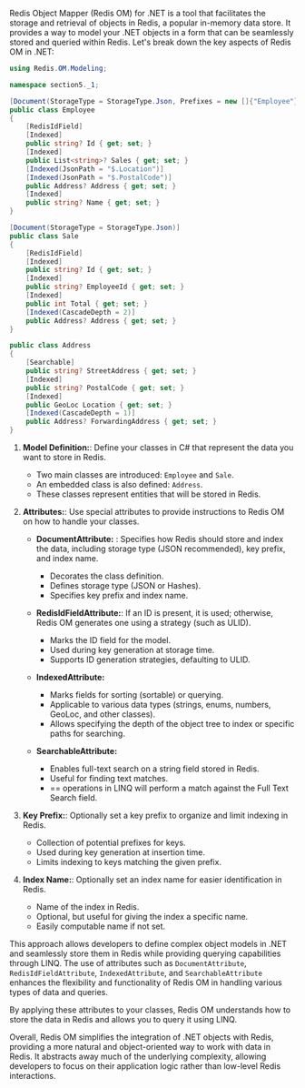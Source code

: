 
Redis Object Mapper (Redis OM) for .NET is a tool that facilitates the storage and retrieval of objects in Redis, a popular in-memory data store. It provides a way to model your .NET objects in a form that can be seamlessly stored and queried within Redis. Let's break down the key aspects of Redis OM in .NET:

```csharp
using Redis.OM.Modeling;

namespace section5._1;

[Document(StorageType = StorageType.Json, Prefixes = new []{"Employee"}, IndexName = "employees")]
public class Employee
{
    [RedisIdField]
    [Indexed]
    public string? Id { get; set; }
    [Indexed]
    public List<string>? Sales { get; set; }
    [Indexed(JsonPath = "$.Location")]
    [Indexed(JsonPath = "$.PostalCode")]
    public Address? Address { get; set; }
    [Indexed]
    public string? Name { get; set; }
}

[Document(StorageType = StorageType.Json)]
public class Sale
{
    [RedisIdField]
    [Indexed]
    public string? Id { get; set; }
    [Indexed]
    public string? EmployeeId { get; set; }
    [Indexed]
    public int Total { get; set; }
    [Indexed(CascadeDepth = 2)]
    public Address? Address { get; set; }
}

public class Address
{
    [Searchable]
    public string? StreetAddress { get; set; }
    [Indexed]
    public string? PostalCode { get; set; }
    [Indexed]
    public GeoLoc Location { get; set; }
    [Indexed(CascadeDepth = 1)]
    public Address? ForwardingAddress { get; set; }
}
```

1. **Model Definition:**: Define your classes in C# that represent the data you want to store in Redis. 
   - Two main classes are introduced: `Employee` and `Sale`.
   - An embedded class is also defined: `Address`.
   - These classes represent entities that will be stored in Redis.

2. **Attributes:**: Use special attributes to provide instructions to Redis OM on how to handle your classes.

   - **DocumentAttribute:** :  Specifies how Redis should store and index the data, including storage type (JSON recommended), key prefix, and index name.
     - Decorates the class definition.
     - Defines storage type (JSON or Hashes).
     - Specifies key prefix and index name.

   - **RedisIdFieldAttribute:**:  If an ID is present, it is used; otherwise, Redis OM generates one using a strategy (such as ULID).
     - Marks the ID field for the model.
     - Used during key generation at storage time.
     - Supports ID generation strategies, defaulting to ULID.
       
   - **IndexedAttribute:**
     - Marks fields for sorting (sortable) or querying.
     - Applicable to various data types (strings, enums, numbers, GeoLoc, and other classes).
     - Allows specifying the depth of the object tree to index or specific paths for searching.

   - **SearchableAttribute:**
     - Enables full-text search on a string field stored in Redis.
     - Useful for finding text matches.
     - == operations in LINQ will perform a match against the Full Text Search field.

3. **Key Prefix:**:  Optionally set a key prefix to organize and limit indexing in Redis.
   - Collection of potential prefixes for keys.
   - Used during key generation at insertion time.
   - Limits indexing to keys matching the given prefix.

4. **Index Name:**: Optionally set an index name for easier identification in Redis.
   - Name of the index in Redis.
   - Optional, but useful for giving the index a specific name.
   - Easily computable name if not set.
     


This approach allows developers to define complex object models in .NET and seamlessly store them in Redis while providing querying capabilities through LINQ. The use of attributes such as `DocumentAttribute`, `RedisIdFieldAttribute`, `IndexedAttribute`, and `SearchableAttribute` enhances the flexibility and functionality of Redis OM in handling various types of data and queries.

By applying these attributes to your classes, Redis OM understands how to store the data in Redis and allows you to query it using LINQ.

Overall, Redis OM simplifies the integration of .NET objects with Redis, providing a more natural and object-oriented way to work with data in Redis. It abstracts away much of the underlying complexity, allowing developers to focus on their application logic rather than low-level Redis interactions.

